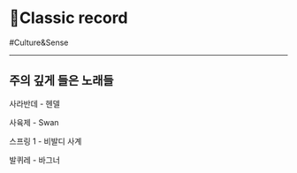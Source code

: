 # 🎻Classic record

#Culture&Sense


---



## 주의 깊게 들은 노래들

사라반데 - 헨델

사육제 - Swan

스프링 1 - 비발디 사계

발퀴레 - 바그너